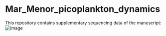 # Mar_Menor_picoplankton_dynamics
This repository contains supplementary sequencing data of the manuscript:
![image](https://github.com/user-attachments/assets/87d1209d-d2ef-4488-b7d2-faed72223f0c)
 
